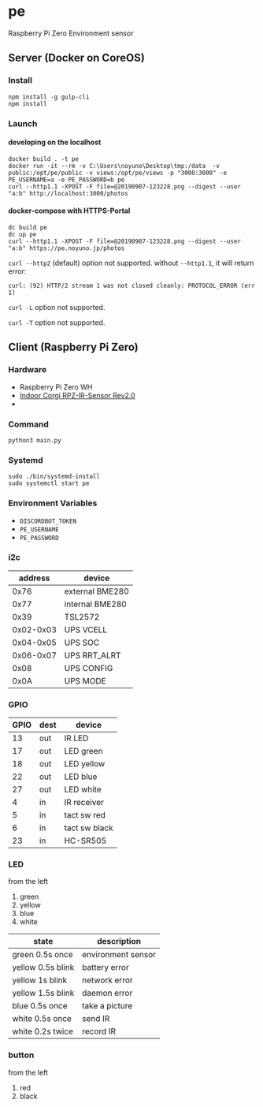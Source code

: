 # pe

Raspberry Pi Zero Environment sensor

## Server (Docker on CoreOS)

### Install

~~~
npm install -g gulp-cli
npm install
~~~

### Launch

#### developing on the localhost

~~~
docker build . -t pe
docker run -it --rm -v C:\Users\noyuno\Desktop\tmp:/data  -v public:/opt/pe/public -v views:/opt/pe/views -p "3000:3000" -e PE_USERNAME=a -e PE_PASSWORD=b pe
curl --http1.1 -XPOST -F file=@20190907-123228.png --digest --user "a:b" http://localhost:3000/photos
~~~

#### docker-compose with HTTPS-Portal

~~~
dc build pe
dc up pe
curl --http1.1 -XPOST -F file=@20190907-123228.png --digest --user "a:b" https://pe.noyuno.jp/photos
~~~

`curl --http2` (default) option not supported. without `--http1.1`, it will return error:
~~~
curl: (92) HTTP/2 stream 1 was not closed cleanly: PROTOCOL_ERROR (err 1)
~~~

`curl -L` option not supported.

`curl -T` option not supported.

## Client (Raspberry Pi Zero)

### Hardware

- Raspberry Pi Zero WH
- [Indoor Corgi RPZ-IR-Sensor Rev2.0](https://www.indoorcorgielec.com/products/rpz-ir-sensor/)
- 

### Command

~~~
python3 main.py
~~~

### Systemd

~~~
sudo ./bin/systemd-install
sudo systemctl start pe
~~~

### Environment Variables

- `DISCORDBOT_TOKEN`
- `PE_USERNAME`
- `PE_PASSWORD`

### i2c

| address  | device          |
|----------|-----------------|
|0x76      | external BME280 |
|0x77      | internal BME280 |
|0x39      | TSL2572         |
|0x02-0x03 | UPS VCELL       |
|0x04-0x05 | UPS SOC         |
|0x06-0x07 | UPS RRT_ALRT    |
|0x08      | UPS CONFIG      |
|0x0A      | UPS MODE        |

### GPIO

| GPIO     | dest | device          |
|----------|------|-----------------|
| 13       | out  | IR LED          |
| 17       | out  | LED green       |
| 18       | out  | LED yellow      |
| 22       | out  | LED blue        |
| 27       | out  | LED white       |
| 4        | in   | IR receiver     |
| 5        | in   | tact sw red     |
| 6        | in   | tact sw black   |
| 23       | in   | HC-SR505        |

### LED

from the left

1. green
2. yellow
3. blue
4. white

| state               | description        |
|---------------------|--------------------|
| green 0.5s once     | environment sensor |
| yellow 0.5s blink   | battery error      |
| yellow 1s blink     | network error      |
| yellow 1.5s blink   | daemon error       |
| blue 0.5s once      | take a picture     |
| white 0.5s once     | send IR            |
| white 0.2s twice    | record IR          |

### button

from the left

1. red
2. black


